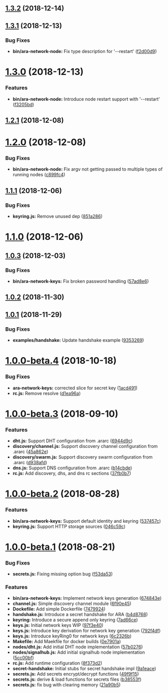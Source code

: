 ## [1.3.2](https://github.com/AraBlocks/ara-network/compare/1.3.1...1.3.2) (2018-12-14)



## [1.3.1](https://github.com/AraBlocks/ara-network/compare/1.3.0...1.3.1) (2018-12-13)


### Bug Fixes

* **bin/ara-network-node:** Fix type description for '--restart' ([f2d00d9](https://github.com/AraBlocks/ara-network/commit/f2d00d9))



# [1.3.0](https://github.com/AraBlocks/ara-network/compare/1.2.1...1.3.0) (2018-12-13)


### Features

* **bin/ara-network-node:** Introduce node restart support with '--restart' ([f3205bd](https://github.com/AraBlocks/ara-network/commit/f3205bd))



## [1.2.1](https://github.com/AraBlocks/ara-network/compare/1.2.0...1.2.1) (2018-12-08)



# [1.2.0](https://github.com/AraBlocks/ara-network/compare/1.1.1...1.2.0) (2018-12-08)


### Bug Fixes

* **bin/ara-network-node:** Fix argv not getting passed to multiple types of running nodes ([c899fc4](https://github.com/AraBlocks/ara-network/commit/c899fc4))



## [1.1.1](https://github.com/AraBlocks/ara-network/compare/1.1.0...1.1.1) (2018-12-06)


### Bug Fixes

* **keyring.js:** Remove unused dep ([851a286](https://github.com/AraBlocks/ara-network/commit/851a286))



# [1.1.0](https://github.com/AraBlocks/ara-network/compare/1.0.3...1.1.0) (2018-12-06)



## [1.0.3](https://github.com/AraBlocks/ara-network/compare/1.0.2...1.0.3) (2018-12-03)


### Bug Fixes

* **bin/ara-network-keys:** Fix broken password handling ([57ad8e6](https://github.com/AraBlocks/ara-network/commit/57ad8e6))



## [1.0.2](https://github.com/AraBlocks/ara-network/compare/1.0.1...1.0.2) (2018-11-30)



## [1.0.1](https://github.com/AraBlocks/ara-network/compare/1.0.0-beta.4...1.0.1) (2018-11-29)


### Bug Fixes

* **examples/handshake:** Update handshake example ([9353269](https://github.com/AraBlocks/ara-network/commit/9353269))



# [1.0.0-beta.4](https://github.com/AraBlocks/ara-network/compare/1.0.0-beta.3...1.0.0-beta.4) (2018-10-18)


### Bug Fixes

* **ara-network-keys:** corrected slice for secret key ([1acd491](https://github.com/AraBlocks/ara-network/commit/1acd491))
* **rc.js:** Remove resolve ([d1ea96a](https://github.com/AraBlocks/ara-network/commit/d1ea96a))



# [1.0.0-beta.3](https://github.com/AraBlocks/ara-network/compare/1.0.0-beta.2...1.0.0-beta.3) (2018-09-10)


### Features

* **dht.js:** Support DHT configuration from .ararc ([6944d9c](https://github.com/AraBlocks/ara-network/commit/6944d9c))
* **discovery/channel.js:** Support discovery channel configuration from .ararc ([45a862e](https://github.com/AraBlocks/ara-network/commit/45a862e))
* **discovery/swarm.js:** Support discovery swarm configuration from .ararc ([d938afd](https://github.com/AraBlocks/ara-network/commit/d938afd))
* **dns.js:** Support DNS configuration from .ararc ([b14cbde](https://github.com/AraBlocks/ara-network/commit/b14cbde))
* **rc.js:** Add discovery, dhs, and dns rc sections ([37fb0b7](https://github.com/AraBlocks/ara-network/commit/37fb0b7))



# [1.0.0-beta.2](https://github.com/AraBlocks/ara-network/compare/1.0.0-beta.1...1.0.0-beta.2) (2018-08-28)


### Features

* **bin/ara-network-keys:** Support default identity and keyring ([537457c](https://github.com/AraBlocks/ara-network/commit/537457c))
* **keyring.js:** Support HTTP storage sources ([046c59c](https://github.com/AraBlocks/ara-network/commit/046c59c))



# [1.0.0-beta.1](https://github.com/AraBlocks/ara-network/compare/57b0276...1.0.0-beta.1) (2018-08-21)


### Bug Fixes

* **secrets.js:** Fixing missing option bug ([f53da53](https://github.com/AraBlocks/ara-network/commit/f53da53))


### Features

* **bin/ara-network-keys:** Implement network keys generation ([674843e](https://github.com/AraBlocks/ara-network/commit/674843e))
* **channel.js:** Simple discovery channel module ([6f90e45](https://github.com/AraBlocks/ara-network/commit/6f90e45))
* **Dockefile:** Add simple Dockerfile ([7479924](https://github.com/AraBlocks/ara-network/commit/7479924))
* **handshake.js:** Introduce a secret handshake for ARA ([b4d8768](https://github.com/AraBlocks/ara-network/commit/b4d8768))
* **keyring:** Introduce a secure append only keyring ([7ad66ce](https://github.com/AraBlocks/ara-network/commit/7ad66ce))
* **keys.js:** Initial network keys WIP ([97f3e40](https://github.com/AraBlocks/ara-network/commit/97f3e40))
* **keys.js:** Introduce key derivation for network key generation ([792f4df](https://github.com/AraBlocks/ara-network/commit/792f4df))
* **keys.js:** Introduce keyRing0 for network keys ([6c2326b](https://github.com/AraBlocks/ara-network/commit/6c2326b))
* **Makefile:** Add Maekfile for docker builds ([0e7901a](https://github.com/AraBlocks/ara-network/commit/0e7901a))
* **nodes/dht.js:** Add initial DHT node implementation ([57b0276](https://github.com/AraBlocks/ara-network/commit/57b0276))
* **nodes/signalhub.js:** Add initial signalhub node implementation ([5cc00bf](https://github.com/AraBlocks/ara-network/commit/5cc00bf))
* **rc.js:** Add runtime configuration ([8f373d2](https://github.com/AraBlocks/ara-network/commit/8f373d2))
* **secret-handshake:** Initial stubs for secret handshake impl ([9a1eace](https://github.com/AraBlocks/ara-network/commit/9a1eace))
* **secrets.js:** Add secrets encrypt/decrypt functions ([49f9f15](https://github.com/AraBlocks/ara-network/commit/49f9f15))
* **secrets.js:** derive & load functions for secrets files ([b38553f](https://github.com/AraBlocks/ara-network/commit/b38553f))
* **secrets.js:** fix bug with clearing memory ([21a90b5](https://github.com/AraBlocks/ara-network/commit/21a90b5))



